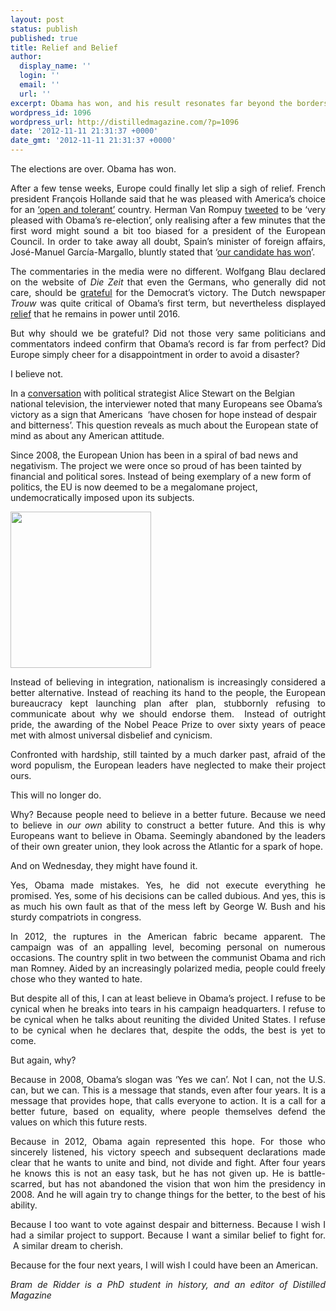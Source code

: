 ```yaml
---
layout: post
status: publish
published: true
title: Relief and Belief
author:
  display_name: ''
  login: ''
  email: ''
  url: ''
excerpt: Obama has won, and his result resonates far beyond the borders of the U.S.A.
wordpress_id: 1096
wordpress_url: http://distilledmagazine.com/?p=1096
date: '2012-11-11 21:31:37 +0000'
date_gmt: '2012-11-11 21:31:37 +0000'
---
```

<p style="text-align: justify;">The elections are over. Obama has won.</p>
<p style="text-align: justify;">After a few tense weeks, Europe could finally let slip a sigh of relief. French president François Hollande said that he was pleased with America’s choice for an <a href="http://distilledmagazine.com/wp-content/uploads/2012/11/121107_Obamawint_Europesereacties">‘open and tolerant’</a> country. Herman Van Rompuy <a href="http://distilledmagazine.com/wp-content/uploads/2012/11/121107_Obamawint_Europesereacties">tweeted</a> to be ‘very pleased with Obama’s re-election’, only realising after a few minutes that the first word might sound a bit too biased for a president of the European Council. In order to take away all doubt, Spain’s minister of foreign affairs, José-Manuel García-Margallo, bluntly stated that ‘<a href="http://distilledmagazine.com/wp-content/uploads/2012/11/noticia-margallo-reeleccion-obama-ganado-20121107104049.html">our candidate has won</a>’.</p>
<p style="text-align: justify;">The commentaries in the media were no different. Wolfgang Blau declared on the website of <em>Die Zeit</em> that even the Germans, who generally did not care, should be <a href="http://distilledmagazine.com/wp-content/uploads/2012/11/seite-2">grateful</a> for the Democrat’s victory. The Dutch newspaper <em>Trouw</em> was quite critical of Obama’s first term, but nevertheless displayed <a href="http://distilledmagazine.com/wp-content/uploads/2012/11/Het-maakt-nog-wel-uit-wie-er-wint-in-de-VS.dhtml">relief</a> that he remains in power until 2016.</p>
<p style="text-align: justify;">But why should we be grateful? Did not those very same politicians and commentators indeed confirm that Obama’s record is far from perfect? Did Europe simply cheer for a disappointment in order to avoid a disaster?</p>
<p>I believe not.</p>
<p>In a <a href="http://distilledmagazine.com/wp-content/uploads/2012/11/mediatheek">conversation</a> with political strategist Alice Stewart on the Belgian national television, the interviewer noted that many Europeans see Obama’s victory as a sign that Americans  ‘have chosen for hope instead of despair and bitterness’. This question reveals as much about the European state of mind as about any American attitude.</p>
<p>Since 2008, the European Union has been in a spiral of bad news and negativism. The project we were once so proud of has been tainted by financial and political sores. Instead of being exemplary of a new form of politics, the EU is now deemed to be a megalomane project, undemocratically imposed upon its subjects.</p>
<p style="text-align: justify;"><a href="http://distilledmagazine.com/wp-content/uploads/2012/11/2436202727"><img class="alignleft" title="Picture by Sheila_Bligh" alt="" src="http://distilledmagazine.com/wp-content/uploads/2012/11/Picture-by-Sheila_Bligh-225x300.jpg" width="225" height="250" /></a></p>
<p style="text-align: justify;">Instead of believing in integration, nationalism is increasingly considered a better alternative. Instead of reaching its hand to the people, the European bureaucracy kept launching plan after plan, stubbornly refusing to communicate about why we should endorse them.  Instead of outright pride, the awarding of the Nobel Peace Prize to over sixty years of peace met with almost universal disbelief and cynicism.</p>
<p style="text-align: justify;">Confronted with hardship, still tainted by a much darker past, afraid of the word populism, the European leaders have neglected to make their project ours.</p>
<p style="text-align: justify;">This will no longer do.</p>
<p style="text-align: justify;">Why? Because people need to believe in a better future. Because we need to believe in <em>our own</em> ability to construct a better future. And this is why Europeans want to believe in Obama. Seemingly abandoned by the leaders of their own greater union, they look across the Atlantic for a spark of hope.</p>
<p style="text-align: justify;">And on Wednesday, they might have found it.</p>
<p style="text-align: justify;">Yes, Obama made mistakes. Yes, he did not execute everything he promised. Yes, some of his decisions can be called dubious. And yes, this is as much his own fault as that of the mess left by George W. Bush and his sturdy compatriots in congress.</p>
<p style="text-align: justify;">In 2012, the ruptures in the American fabric became apparent. The campaign was of an appalling level, becoming personal on numerous occasions. The country split in two between the communist Obama and rich man Romney. Aided by an increasingly polarized media, people could freely chose who they wanted to hate.</p>
<p style="text-align: justify;">But despite all of this, I can at least believe in Obama’s project. I refuse to be cynical when he breaks into tears in his campaign headquarters. I refuse to be cynical when he talks about reuniting the divided United States. I refuse to be cynical when he declares that, despite the odds, the best is yet to come.</p>
<p style="text-align: justify;">But again, why?</p>
<p style="text-align: justify;">Because in 2008, Obama’s slogan was ‘Yes we can’. Not I can, not the U.S. can, but we can. This is a message that stands, even after four years. It is a message that provides hope, that calls everyone to action. It is a call for a better future, based on equality, where people themselves defend the values on which this future rests.</p>
<p style="text-align: justify;">Because in 2012, Obama again represented this hope. For those who sincerely listened, his victory speech and subsequent declarations made clear that he wants to unite and bind, not divide and fight. After four years he knows this is not an easy task, but he has not given up. He is battle-scarred, but has not abandoned the vision that won him the presidency in 2008. And he will again try to change things for the better, to the best of his ability.</p>
<p style="text-align: justify;">Because I too want to vote against despair and bitterness. Because I wish I had a similar project to support. Because I want a similar belief to fight for.  A similar dream to cherish.</p>
<p style="text-align: justify;">Because for the four next years, I will wish I could have been an American.</p>
<p style="text-align: justify;"><em>Bram de Ridder is a PhD student in history, and an editor of Distilled Magazine</em></p>
